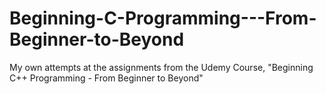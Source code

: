# Beginning-C-Programming---From-Beginner-to-Beyond
My own attempts at the assignments from the Udemy Course, "Beginning C++ Programming - From Beginner to Beyond"
